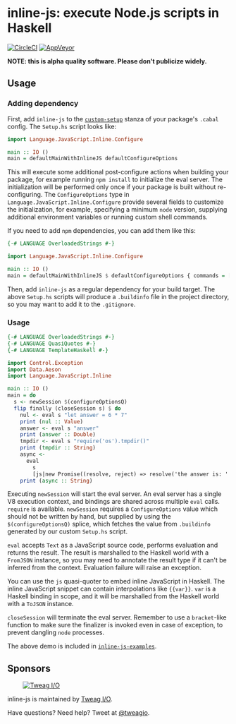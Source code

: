 # inline-js: execute Node.js scripts in Haskell

[![CircleCI](https://circleci.com/gh/TerrorJack/inline-js/tree/master.svg?style=shield)](https://circleci.com/gh/TerrorJack/inline-js/tree/master)
[![AppVeyor](https://ci.appveyor.com/api/projects/status/github/TerrorJack/inline-js?branch=master&svg=true)](https://ci.appveyor.com/project/TerrorJack/inline-js?branch=master)

**NOTE: this is alpha quality software. Please don't publicize widely.**

## Usage

### Adding dependency

First, add `inline-js` to the [`custom-setup`](https://cabal.readthedocs.io/en/latest/developing-packages.html#custom-setup-scripts) stanza of your package's `.cabal` config. The `Setup.hs` script looks like:

```haskell
import Language.JavaScript.Inline.Configure

main :: IO ()
main = defaultMainWithInlineJS defaultConfigureOptions
```

This will execute some additional post-configure actions when building your package, for example running `npm install` to initialize the eval server. The initialization will be performed only once if your package is built without re-configuring. The `ConfigureOptions` type in `Language.JavaScript.Inline.Configure` provide several fields to customize the initialization, for example, specifying a minimum `node` version, supplying additional environment variables or running custom shell commands.

If you need to add `npm` dependencies, you can add them like this:

```haskell
{-# LANGUAGE OverloadedStrings #-}

import Language.JavaScript.Inline.Configure

main :: IO ()
main = defaultMainWithInlineJS $ defaultConfigureOptions { commands = ["npm install left-pad"] }
```

Then, add `inline-js` as a regular dependency for your build target. The above `Setup.hs` scripts will produce a `.buildinfo` file in the project directory, so you may want to add it to the `.gitignore`.

### Usage

```haskell
{-# LANGUAGE OverloadedStrings #-}
{-# LANGUAGE QuasiQuotes #-}
{-# LANGUAGE TemplateHaskell #-}

import Control.Exception
import Data.Aeson
import Language.JavaScript.Inline

main :: IO ()
main = do
  s <- newSession $(configureOptionsQ)
  flip finally (closeSession s) $ do
    nul <- eval s "let answer = 6 * 7"
    print (nul :: Value)
    answer <- eval s "answer"
    print (answer :: Double)
    tmpdir <- eval s "require('os').tmpdir()"
    print (tmpdir :: String)
    async <-
      eval
        s
        [js|new Promise((resolve, reject) => resolve('the answer is: ' + {{answer}}))|]
    print (async :: String)
```

Executing `newSession` will start the eval server. An eval server has a single V8 execution context, and bindings are shared across multiple `eval` calls. `require` is available. `newSession` requires a `ConfigureOptions` value which should not be written by hand, but supplied by using the `$(configureOptionsQ)` splice, which fetches the value from `.buildinfo` generated by our custom `Setup.hs` script.

`eval` accepts `Text` as a JavaScript source code, performs evaluation and returns the result. The result is marshalled to the Haskell world with a `FromJSON` instance, so you may need to annotate the result type if it can't be inferred from the context. Evaluation failure will raise an exception.

You can use the `js` quasi-quoter to embed inline JavaScript in Haskell. The inline JavaScript snippet can contain interpolations like `{{var}}`. `var` is a Haskell binding in scope, and it will be marshalled from the Haskell world with a `ToJSON` instance.

`closeSession` will terminate the eval server. Remember to use a `bracket`-like function to make sure the finalizer is invoked even in case of exception, to prevent dangling `node` processes.

The above demo is included in [`inline-js-examples`](inline-js-examples).

## Sponsors

&nbsp;&nbsp;&nbsp;&nbsp;&nbsp;&nbsp;&nbsp;&nbsp;
[![Tweag I/O](https://www.tweag.io/img/tweag-small.png)](https://www.tweag.io)

inline-js is maintained by [Tweag I/O](https://tweag.io/).

Have questions? Need help? Tweet at
[@tweagio](https://twitter.com/tweagio).
